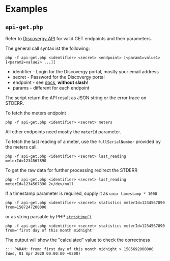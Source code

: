 # Examples

## `api-get.php`

Refer to [Discovergy API](https://api.discovergy.com/docs/) for valid GET endpoints and their parameters.

The general call syntax ist the following:

    php -f api-get.php <identifier> <secret> <endpoint> [<param1=value1> [<param2=value2> ...]]

-   identifier - Login for the Discovergy portal, mostly your email address
-   secret - Password for the Discovergy portal
-   endpoint - see [docs](https://api.discovergy.com/docs/), **without slash**!
-   params - different for each endpoint

The script return the API result as JSON string or the error trace on STDERR.

To fetch the meters endpoint

    php -f api-get.php <identifier> <secret> meters

All other endpoints need mostly the `meterId` parameter.

To fetch the last reading of a meter, use the `fullSerialNumber` provided by the meters call.

    php -f api-get.php <identifier> <secret> last_reading meterId=1234567890

To get the raw data for further processing redirect the STDERR

    php -f api-get.php <identifier> <secret> last_reading meterId=1234567890 2>/dev/null

If a timestamp parameter is required, supply it as `unix timestamp * 1000`

    php -f api-get.php <identifier> <secret> statistics meterId=1234567890 from=1587247200000

or as string parsable by PHP [`strtotime()`](https://www.php.net/manual/en/function.strtotime.php)

    php -f api-get.php <identifier> <secret> statistics meterId=1234567890 from='first day of this month midnight'

The output will show the "calculated" value to check the correctness

    ::: PARAM: from: first day of this month midnight > 1585692000000 (Wed, 01 Apr 2020 00:00:00 +0200)
